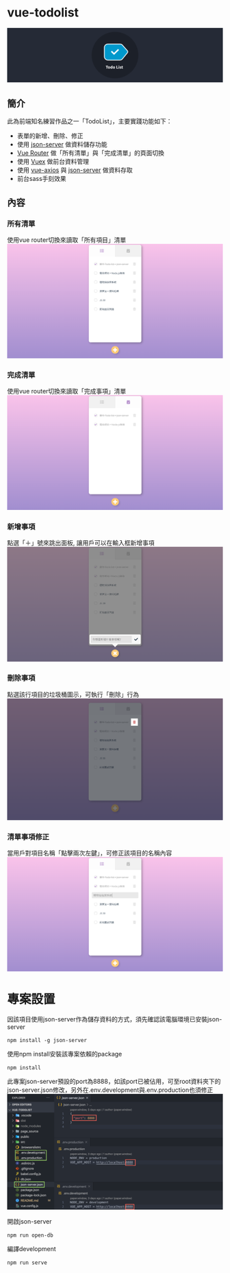 # vue-todolist
![產品頁面](https://github.com/destiny5420/vue-todolist/blob/develop/page_source/todolist_banner.png)

## 簡介
此為前端知名練習作品之一「TodoList」，主要實踐功能如下：
* 表單的新增、刪除、修正
* 使用 [json-server](https://www.npmjs.com/package/json-server) 做資料儲存功能
* [Vue Router](https://router.vuejs.org) 做「所有清單」與「完成清單」的頁面切換
* 使用 [Vuex](https://vuex.vuejs.org) 做前台資料管理
* 使用 [vue-axios](https://www.npmjs.com/package/vue-axios) 與 [json-server](https://www.npmjs.com/package/json-server) 做資料存取
* 前台sass手刻效果

## 內容
### 所有清單
使用vue router切換來讀取「所有項目」清單
![所有清單](https://github.com/destiny5420/vue-todolist/blob/develop/page_source/all-list.png)

### 完成清單
使用vue router切換來讀取「完成事項」清單
![完成清單](https://github.com/destiny5420/vue-todolist/blob/develop/page_source/done-list.png)

### 新增事項
點選「＋」號來跳出面板, 讓用戶可以在輸入框新增事項
![新增事項](https://github.com/destiny5420/vue-todolist/blob/develop/page_source/create.png)

### 刪除事項
點選該行項目的垃圾桶圖示，可執行「刪除」行為
![刪除事項](https://github.com/destiny5420/vue-todolist/blob/develop/page_source/delete.png)

### 清單事項修正
當用戶對項目名稱「點擊兩次左鍵」，可修正該項目的名稱內容
![清單事項修正](https://github.com/destiny5420/vue-todolist/blob/develop/page_source/editor.png)

# 專案設置
因該項目使用json-server作為儲存資料的方式，須先確認該電腦環境已安裝json-server
```
npm install -g json-server
```

使用npm install安裝該專案依賴的package
```
npm install
```

此專案json-server預設的port為8888，如該port已被佔用，可至root資料夾下的json-server.json修改，另外在.env.development與.env.production也須修正
![ProjectSetting](https://github.com/destiny5420/vue-todolist/blob/develop/page_source/project-setting.png)

開啟json-server
```
npm run open-db
```

編譯development
```
npm run serve
```